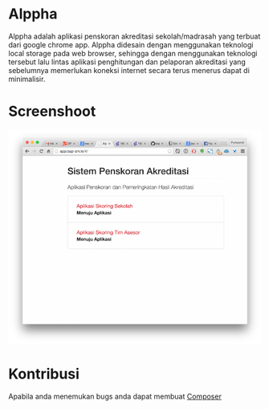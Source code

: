 # Alppha

Alppha adalah aplikasi penskoran akreditasi sekolah/madrasah yang terbuat dari google chrome app.
Alppha didesain dengan menggunakan teknologi local storage pada web browser, sehingga dengan
menggunakan teknologi tersebut lalu lintas aplikasi penghitungan dan pelaporan akreditasi
yang sebelumnya memerlukan koneksi internet secara terus menerus dapat di minimalisir.

# Screenshoot

![Alppha](https://raw.githubusercontent.com/bapsm/alpha/master/screenshoot/Home.png)

# Kontribusi

Apabila anda menemukan bugs anda dapat membuat [Composer](https://github.com/bapsm/alpha/issues)
